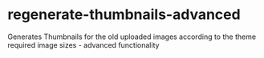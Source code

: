 # regenerate-thumbnails-advanced
Generates Thumbnails for the old uploaded images according to the theme required image sizes - advanced functionality
